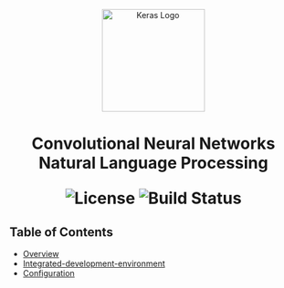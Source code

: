 <p align="center">
  <img src="https://keras.io/img/logo-small.png" alt="Keras Logo" width="180">
</p>

<h1 align="center"> Convolutional Neural Networks Natural Language Processing</h>

<p align="center">
  <img alt="License" src="https://img.shields.io/badge/license-Apache%202.0-blue.svg">
  <img alt="Build Status" src="https://img.shields.io/badge/build-passing-teal.svg">
</p>

## Table of Contents

- [Overview](#overview)
- [Integrated-development-environment](#integrated-development-environment)
- [Configuration](#configuration)
